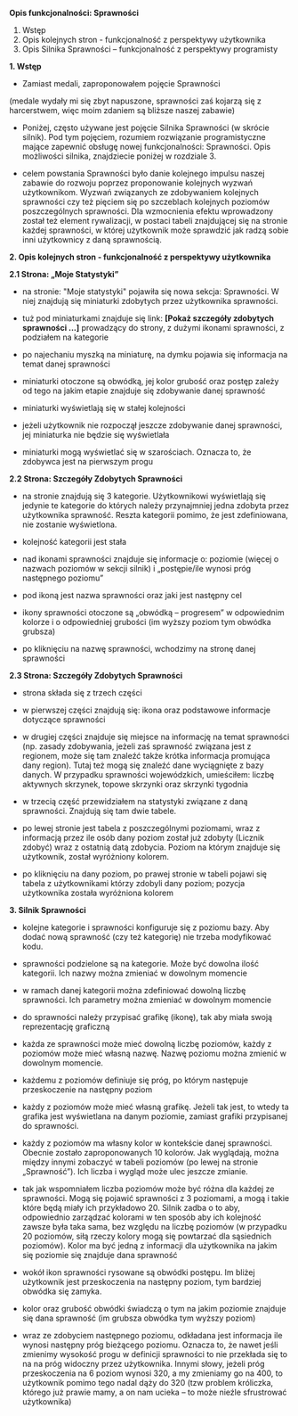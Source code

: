 **Opis funkcjonalności: Sprawności**

1. Wstęp
2. Opis kolejnych stron - funkcjonalność z perspektywy użytkownika
3. Opis Silnika Sprawności – funkcjonalność z perspektywy programisty

**1. Wstęp**
- Zamiast medali, zaproponowałem pojęcie Sprawności

(medale wydały mi się zbyt napuszone, sprawności zaś kojarzą się z harcerstwem, więc moim zdaniem są bliższe naszej zabawie)

- Poniżej, często używane jest pojęcie Silnika Sprawności (w skrócie silnik). Pod tym pojęciem, rozumiem rozwiązanie programistyczne mające zapewnić obsługę nowej funkcjonalności: Sprawności. Opis możliwości silnika, znajdziecie poniżej w rozdziale 3.

- celem powstania Sprawności było danie kolejnego impulsu naszej zabawie do rozwoju poprzez proponowanie kolejnych wyzwań użytkownikom. Wyzwań związanych ze zdobywaniem kolejnych sprawności czy też pięciem się po szczeblach kolejnych poziomów poszczególnych sprawności. Dla wzmocnienia efektu wprowadzony został też element rywalizacji, w postaci tabeli znajdującej się na stronie każdej sprawności, w której użytkownik może sprawdzić jak radzą sobie inni użytkownicy z daną sprawnością.

**2. Opis kolejnych stron - funkcjonalność z perspektywy użytkownika**

**2.1 Strona: „Moje Statystyki”**

- na stronie: "Moje statystyki" pojawiła się nowa sekcja: Sprawności. W niej znajdują się miniaturki zdobytych przez użytkownika sprawności.

- tuż pod miniaturkami znajduje się link: **\[Pokaż szczegóły zdobytych sprawności ...\]** prowadzący do strony, z dużymi ikonami sprawności, z podziałem na kategorie

- po najechaniu myszką na miniaturę, na dymku pojawia się informacja na temat danej sprawności

- miniaturki otoczone są obwódką, jej kolor grubość oraz postęp zależy od tego na jakim etapie znajduje się zdobywanie danej sprawność

- miniaturki wyświetlają się w stałej kolejności

- jeżeli użytkownik nie rozpoczął jeszcze zdobywanie danej sprawności, jej miniaturka nie będzie się wyświetlała

- miniaturki mogą wyświetlać się w szarościach. Oznacza to, że zdobywca jest na pierwszym progu

**2.2 Strona: Szczegóły Zdobytych Sprawności**

- na stronie znajdują się 3 kategorie. Użytkownikowi wyświetlają się jedynie te kategorie do których należy przynajmniej jedna zdobyta przez użytkownika sprawność. Reszta kategorii pomimo, że jest zdefiniowana, nie zostanie wyświetlona.

- kolejność kategorii jest stała

- nad ikonami sprawności znajduje się informacje o: poziomie (więcej o nazwach poziomów w sekcji silnik) i „postępie/ile wynosi próg następnego poziomu”

- pod ikoną jest nazwa sprawności oraz jaki jest następny cel

- ikony sprawności otoczone są „obwódką – progresem” w odpowiednim kolorze i o odpowiedniej grubości (im wyższy poziom tym obwódka grubsza)
- po kliknięciu na nazwę sprawności, wchodzimy na stronę danej sprawności

**2.3 Strona: Szczegóły Zdobytych Sprawności**

- strona składa się z trzech części

- w pierwszej części znajdują się: ikona oraz podstawowe informacje dotyczące sprawności

- w drugiej części znajduje się miejsce na informację na temat sprawności (np. zasady zdobywania, jeżeli zaś sprawność związana jest z regionem, może się tam znaleźć także krótka informacja promująca dany region). Tutaj też mogą się znaleźć dane wyciągnięte z bazy danych. W przypadku sprawności wojewódzkich, umieściłem: liczbę aktywnych skrzynek, topowe skrzynki oraz skrzynki tygodnia

- w trzecią część przewidziałem na statystyki związane z daną sprawności. Znajdują się tam dwie tabele.
- po lewej stronie jest tabela z poszczególnymi poziomami, wraz z informacją przez ile osób dany poziom został już zdobyty (Licznik zdobyć) wraz z ostatnią datą zdobycia. Poziom na którym znajduje się użytkownik, został wyróżniony kolorem.

- po kliknięciu na dany poziom, po prawej stronie w tabeli pojawi się tabela z użytkownikami którzy zdobyli dany poziom; pozycja użytkownika została wyróżniona kolorem

**3. Silnik Sprawności**

- kolejne kategorie i sprawności konfiguruje się z poziomu bazy. Aby dodać nową sprawność (czy też kategorię) nie trzeba modyfikować kodu.
- sprawności podzielone są na kategorie. Może być dowolna ilość kategorii. Ich nazwy można zmieniać w dowolnym momencie
- w ramach danej kategorii można zdefiniować dowolną liczbę sprawności. Ich parametry można zmieniać w dowolnym momencie
- do sprawności należy przypisać grafikę (ikonę), tak aby miała swoją reprezentację graficzną
- każda ze sprawności może mieć dowolną liczbę poziomów, każdy z poziomów może mieć własną nazwę. Nazwę poziomu można zmienić w dowolnym momencie.
- każdemu z poziomów definiuje się próg, po którym następuje przeskoczenie na następny poziom
- każdy z poziomów może mieć własną grafikę. Jeżeli tak jest, to wtedy ta grafika jest wyświetlana na danym poziomie, zamiast grafiki przypisanej do sprawności.

- każdy z poziomów ma własny kolor w kontekście danej sprawności. Obecnie zostało zaproponowanych 10 kolorów. Jak wyglądają, można między innymi zobaczyć w tabeli poziomów (po lewej na stronie „Sprawność”). Ich liczba i wygląd może ulec jeszcze zmianie.
- tak jak wspomniałem liczba poziomów może być różna dla każdej ze sprawności. Mogą się pojawić sprawności z 3 poziomami, a mogą i takie które będą miały ich przykładowo 20. Silnik zadba o to aby, odpowiednio zarządzać kolorami w ten sposób aby ich kolejność zawsze była taka sama, bez względu na liczbę poziomów (w przypadku 20 poziomów, siłą rzeczy kolory mogą się powtarzać dla sąsiednich poziomów). Kolor ma być jedną z informacji dla użytkownika na jakim się poziomie się znajduje dana sprawność

- wokół ikon sprawności rysowane są obwódki postępu. Im bliżej użytkownik jest przeskoczenia na następny poziom, tym bardziej obwódka się zamyka.

- kolor oraz grubość obwódki świadczą o tym na jakim poziomie znajduje się dana sprawność (im grubsza obwódka tym wyższy poziom)
- wraz ze zdobyciem następnego poziomu, odkładana jest informacja ile wynosi następny próg bieżącego poziomu. Oznacza to, że nawet jeśli zmienimy wysokość progu w definicji sprawności to nie przekłada się to na na próg widoczny przez użytkownika. Innymi słowy, jeżeli próg przeskoczenia na 6 poziom wynosi 320, a my zmieniamy go na 400, to użytkownik pomimo tego nadal dąży do 320 (tzw problem króliczka, którego już prawie mamy, a on nam ucieka – to może nieźle sfrustrować użytkownika)
